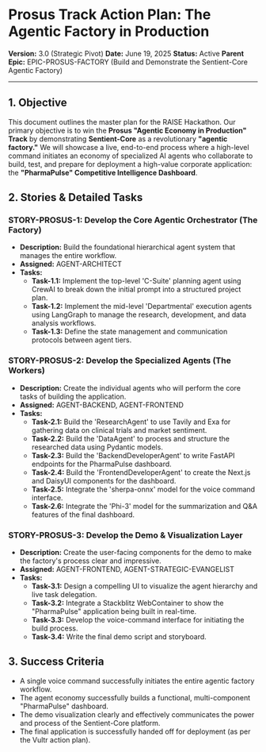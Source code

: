 # Prosus Track Action Plan: The Agentic Factory in Production

**Version:** 3.0 (Strategic Pivot)
**Date:** June 19, 2025
**Status:** Active
**Parent Epic:** EPIC-PROSUS-FACTORY (Build and Demonstrate the Sentient-Core Agentic Factory)

---

## 1. Objective

This document outlines the master plan for the RAISE Hackathon. Our primary objective is to win the **Prosus "Agentic Economy in Production" Track** by demonstrating **Sentient-Core** as a revolutionary **"agentic factory."** We will showcase a live, end-to-end process where a high-level command initiates an economy of specialized AI agents who collaborate to build, test, and prepare for deployment a high-value corporate application: the **"PharmaPulse" Competitive Intelligence Dashboard**.

## 2. Stories & Detailed Tasks

### STORY-PROSUS-1: Develop the Core Agentic Orchestrator (The Factory)
*   **Description:** Build the foundational hierarchical agent system that manages the entire workflow.
*   **Assigned:** AGENT-ARCHITECT
*   **Tasks:**
    *   **Task-1.1:** Implement the top-level 'C-Suite' planning agent using CrewAI to break down the initial prompt into a structured project plan.
    *   **Task-1.2:** Implement the mid-level 'Departmental' execution agents using LangGraph to manage the research, development, and data analysis workflows.
    *   **Task-1.3:** Define the state management and communication protocols between agent tiers.

### STORY-PROSUS-2: Develop the Specialized Agents (The Workers)
*   **Description:** Create the individual agents who will perform the core tasks of building the application.
*   **Assigned:** AGENT-BACKEND, AGENT-FRONTEND
*   **Tasks:**
    *   **Task-2.1:** Build the 'ResearchAgent' to use Tavily and Exa for gathering data on clinical trials and market sentiment.
    *   **Task-2.2:** Build the 'DataAgent' to process and structure the researched data using Pydantic models.
    *   **Task-2.3:** Build the 'BackendDeveloperAgent' to write FastAPI endpoints for the PharmaPulse dashboard.
    *   **Task-2.4:** Build the 'FrontendDeveloperAgent' to create the Next.js and DaisyUI components for the dashboard.
    *   **Task-2.5:** Integrate the 'sherpa-onnx' model for the voice command interface.
    *   **Task-2.6:** Integrate the 'Phi-3' model for the summarization and Q&A features of the final dashboard.

### STORY-PROSUS-3: Develop the Demo & Visualization Layer
*   **Description:** Create the user-facing components for the demo to make the factory's process clear and impressive.
*   **Assigned:** AGENT-FRONTEND, AGENT-STRATEGIC-EVANGELIST
*   **Tasks:**
    *   **Task-3.1:** Design a compelling UI to visualize the agent hierarchy and live task delegation.
    *   **Task-3.2:** Integrate a Stackblitz WebContainer to show the "PharmaPulse" application being built in real-time.
    *   **Task-3.3:** Develop the voice-command interface for initiating the build process.
    *   **Task-3.4:** Write the final demo script and storyboard.

## 3. Success Criteria

*   A single voice command successfully initiates the entire agentic factory workflow.
*   The agent economy successfully builds a functional, multi-component "PharmaPulse" dashboard.
*   The demo visualization clearly and effectively communicates the power and process of the Sentient-Core platform.
*   The final application is successfully handed off for deployment (as per the Vultr action plan).